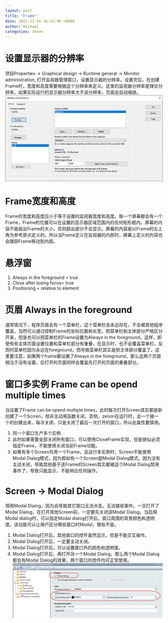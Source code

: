 ```yaml
---
layout: post
title: "Frame"
date: 2021-12-16 16:24:00 +0800
author: Michael
categories: zenon
---
```


# 设置显示器的分辨率
项目Properties -> Graphical design -> Runtime general -> Monitor administration, 打开监视器管理窗口，设置显示器的分辨率。设置完后，在创建Frame时，宽度和高度需要根据这个分辨率来定义。这里的监视器分辨率是理论分辨率，如果实际运行的显示器分辨率大于该分辨率，页面会自动缩放。  
![日志文件夹](/assets/zenon/monitoradministration.png)  

# Frame宽度和高度
Frame的宽度和高度应小于等于设置的监视器宽度和高度。每一个屏幕都会有一个Frame，Frame的位置可以在设置的显示器区域范围内的任何矩形框内。屏幕的内容不能超出Frame的大小，否则超出部分不会显示。屏幕的内容是以Frame的左上角为参考原点定义的，所以当Frame定义在监视器的内部时，屏幕上定义的内容也会跟踪Frame移动到内部。

# 悬浮窗
1. Always in the foreground = true
2. Close after losing focus= true
3. Positioning = relative to element

# 页眉 Always in the foreground
通常情况下，程序页面会有一个菜单栏，这个菜单栏会永远存在，不会被其他程序覆盖，当然可以通过控制Frame的坐标位置和长宽，把菜单栏和主体部分严格区分开来，但是也可以把菜单栏的Frame设置为Always in the foreground，这样，即使有些主体页面设置位置和菜单栏部分有重叠，在显示时，也不会覆盖菜单栏，反而时菜单栏因为永远在foreground，而导致菜单栏其实是把主体部分覆盖了。这里要注意，如果两个frame都设置了Always in the foreground，那么这两个页面相当于没有设置，后打开的页面同样会覆盖先打开的页面的重叠部分。

# 窗口多实例 Frame can be opend multiple times
当设置了Frame can be opend multiple times，此时每次打开Screen其实都是新创建了一个Scrren，除非主动用函数关闭，否侧，zenon在运行时，会一个接一个的创建出来，每次关闭，只是关闭了最后一次打开的窗口，所以此属性要慎用。  

1. 同一个窗口生产多个实例
2. 此时如果需要全部关闭所有窗口，可以使用CloseFrame实现，但是貌似必须指定Frame，不能使用关闭当前Frame功能。
3. 如果有多个Screen共用一个Frame，且运行多实例时，Screen不能使用Modal Dialog模式，因为假如有一个Screen是Modal Dialog模式，因为没有主动关闭，导致其他基于该Frame的Screen其实都被这个Modal Dialog禁用事件了，导致只能显示，不能响应任何操作。

# Screen -> Modal Dialog
慎用Modal Dialog，因为会导致其它窗口无法点击，无法接收事件。一旦打开了Modal Dialog，在打开其他Screen前，一定要先关闭该Modal Dialog。当启用Modal dialog时，可以指定Modal dialog打开后，窗口周围的背景颜色和透明度。该功能可以让用户区分哪些窗口时Modal，哪些不是。  

1. Modal Dialog打开后，其他窗口的控件虽然显示，但是不能交互操作。
2. Modal Dialog打开后，一定要主动关闭。
3. Modal Dialog打开后，可以设置窗口外的颜色和透明度。
4. Modal Dialog打开后，再打开另一个Modal Dialog，那么两个Modal Dialog都会有Modal Dialog的效果，两个窗口的控件均可正常使用。  
![日志文件夹](/assets/zenon/ModalDialogHighlight.png)  
